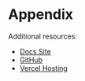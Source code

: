 # Appendix

Additional resources:
- [Docs Site](https://steak.net)
- [GitHub](https://github.com/steaknet)
- [Vercel Hosting](https://vercel.com)
